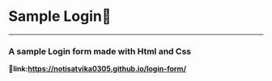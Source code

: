 # Sample Login📝
---------------------------------------------------------------------------------------------------------------------
### A sample Login form made with Html and Css
**🔗link:https://notisatvika0305.github.io/login-form/**
